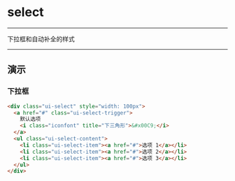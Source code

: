 # select

---

下拉框和自动补全的样式

---

## 演示

<link type="text/css" rel="stylesheet" media="screen" href="src/select.css">

### 下拉框

````html
<div class="ui-select" style="width: 100px">
  <a href="#" class="ui-select-trigger">
    默认选项
    <i class="iconfont" title="下三角形">&#x00C9;</i>
  </a>
  <ul class="ui-select-content">
    <li class="ui-select-item"><a href="#">选项 1</a></li>
    <li class="ui-select-item"><a href="#">选项 2</a></li>
    <li class="ui-select-item"><a href="#">选项 3</a></li>
  </ul>
</div>
````

